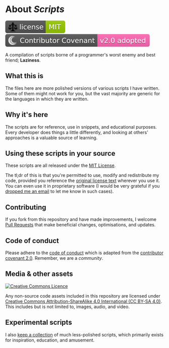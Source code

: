 # About *Scripts*

[![License](./LICENSE.svg)][license]
[![Code of Conduct](./CONTRIBUTING.svg)][conduct]

A compilation of scripts borne of a programmer's worst enemy and best friend;
__Laziness__.

## What this is

The files here are more polished versions of various scripts I have written.
Some of them might not work for you, but the vast majority are generic for
the languages in which they are written.

## Why it's here

The scripts are for reference, use in snippets, and educational purposes. Every
developer does things a little differently, and looking at others' approaches
is a valuable source of learning.

## Using these scripts in your source

These scripts are all released under the [MIT License][license].

The tl;dr of this is that you're permitted to use, modify and redistribute my
code, provided you reference the [original license text][license] wherever you
use it. You can even use it in proprietary software (I would be very grateful
if you [dropped me an email][email] to let me know in such cases).

## Contributing

If you fork from this repository and have made improvements, I welcome
[Pull Requests][pulls] that make beneficial changes, optimisations, and
updates.

## Code of conduct

Please adhere to the [code of conduct][conduct] which is adapted from the
[contributor covenant 2.0][latest_conduct]. Remember, we are a *community*.

## Media & other assets

[![Creative Commons Licence](https://i.creativecommons.org/l/by-sa/4.0/88x31.png)][ccbysa4]

Any non-source code assets included in this repository are licensed under [Creative
Commons Attribution-ShareAlike 4.0 International (CC BY-SA 4.0)][ccbysa4]. This
includes but is not limited to, images, audio, and video.

## Experimental scripts

I also [keep a collection][script_dump] of much less-polished scripts, which
primarily exists for inspiration, education, and amusement.

[script_dump]: https://github.com/TheFreeman193/script_dump "Script Dump"
[pulls]: https://github.com/TheFreeman193/Scripts/pulls "Pull Requests"
[email]: mailto:thefreeman193@aol.co.uk "thefreeman193@aol.co.uk"
[license]: ./LICENSE "MIT License"
[ccbysa4]: http://creativecommons.org/licenses/by-sa/4.0/ "Creative Commons Licence"
[conduct]: ./CODE_OF_CONDUCT.md "Code of Conduct"
[latest_conduct]: https://www.contributor-covenant.org/version/2/0/code_of_conduct.html "Contributor Covenant 2.0"
